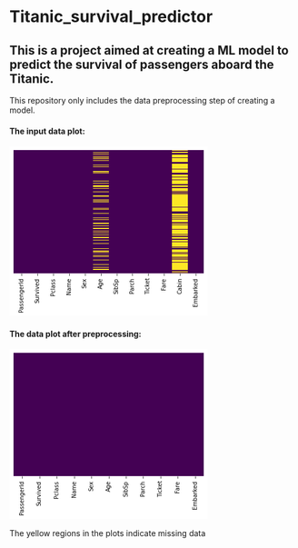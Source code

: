 # Titanic_survival_predictor
## This is a project aimed at creating a ML model to predict the survival of passengers aboard the Titanic.
This repository only includes the data preprocessing step of creating a model. </hr>

#### The input data plot:
![Input](images/input.png)

#### The data plot after preprocessing:
![Output](images/output.png)

The yellow regions in the plots indicate missing data
